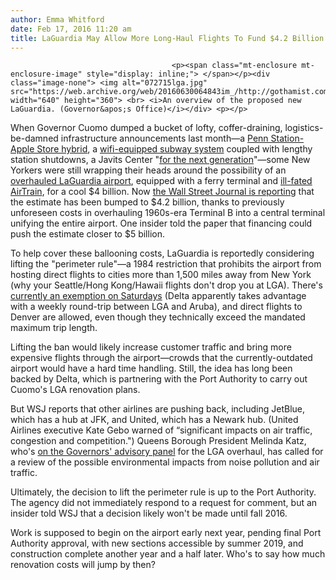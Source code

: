 ```yaml
---
author: Emma Whitford
date: Feb 17, 2016 11:20 am
title: LaGuardia May Allow More Long-Haul Flights To Fund $4.2 Billion Overhaul
---
```


	
										<p><span class="mt-enclosure mt-enclosure-image" style="display: inline;"> </span></p><div class="image-none"> <img alt="072715lga.jpg" src="https://web.archive.org/web/20160630064843im_/http://gothamist.com/attachments/nyc_ewhitford/072715lga.jpg" width="640" height="360"> <br> <i>An overview of the proposed new LaGuardia. (Governor&apos;s Office)</i></div> <p></p>

<p>When Governor Cuomo dumped a bucket of lofty, coffer-draining, logistics-be-damned infrastructure announcements last month&#x2014;a <a href="https://web.archive.org/web/20160630064843/http://gothamist.com/2016/01/06/penn_station_renovation.php#photo-1">Penn Station-Apple Store hybrid</a>, a <a href="https://web.archive.org/web/20160630064843/http://gothamist.com/2016/01/08/subway_facelift_shutdown.php">wifi-equipped subway system</a> coupled with lengthy station shutdowns, a Javits Center &quot;<a href="https://web.archive.org/web/20160630064843/http://gothamist.com/2016/01/08/monorail.php">for the next generation</a>&quot;&#x2014;some New Yorkers were still wrapping their heads around the possibility of an <a href="https://web.archive.org/web/20160630064843/http://gothamist.com/2015/07/27/laguardia_reboot_ferry.php">overhauled LaGuardia airport</a>, equipped with a ferry terminal and <a href="https://web.archive.org/web/20160630064843/http://gothamist.com/2015/01/21/cuomos_laguardia_airtrain_will_be_g.php">ill-fated AirTrain</a>, for a cool $4 billion. Now <a href="https://web.archive.org/web/20160630064843/http://www.wsj.com/articles/la-guardia-airport-revamp-peggedat-4-2-billion-1455587489?cb=logged0.20082781044766307">the Wall Street Journal is reporting</a> that the estimate has been bumped to $4.2 billion, thanks to previously unforeseen costs in overhauling 1960s-era Terminal B into a central terminal unifying the entire airport. One insider told the paper that financing could push the estimate closer to $5 billion. </p>

<p>To help cover these ballooning costs, LaGuardia is reportedly considering lifting the &quot;perimeter rule&quot;&#x2014;a 1984 restriction that prohibits the airport from hosting direct flights to cities more than 1,500 miles away from New York (why your Seattle/Hong Kong/Hawaii flights don&apos;t drop you at LGA). There&apos;s <a href="https://web.archive.org/web/20160630064843/http://www.usatoday.com/story/todayinthesky/2015/02/25/laguardia-perimeter-rule-to-go-away-maybe-report-says/24012295/">currently an exemption on Saturdays</a> (Delta apparently takes advantage with a weekly round-trip between LGA and Aruba), and direct flights to Denver are allowed, even though they technically exceed the mandated maximum trip length. </p>

<p>Lifting the ban would likely increase customer traffic and bring more expensive flights through the airport&#x2014;crowds that the currently-outdated airport would have a hard time handling. Still, the idea has long been backed by Delta, which is partnering with the Port Authority to carry out Cuomo&apos;s LGA renovation plans. </p>

<p>But WSJ reports that other airlines are pushing back, including JetBlue, which has a hub at JFK, and United, which has a Newark hub. (United Airlines executive Kate Gebo warned of &#x201C;significant impacts on air traffic, congestion and competition.&quot;) Queens Borough President Melinda Katz, who&apos;s <a href="https://web.archive.org/web/20160630064843/https://commercialobserver.com/2015/09/melinda-katz-leads-her-borough-through-high-times-with-a-little-bite/">on the Governors&apos; advisory panel</a> for the LGA overhaul, has called for a review of the possible environmental impacts from noise pollution and air traffic. </p>

<p>Ultimately, the decision to lift the perimeter rule is up to the Port Authority. The agency did not immediately respond to a request for comment, but an insider told WSJ that a decision likely won&apos;t be made until fall 2016. </p>

<p>Work is supposed to begin on the airport early next year, pending final Port Authority approval, with new sections accessible by summer 2019, and construction complete another year and a half later. Who&apos;s to say how much renovation costs will jump by then? </p>					
										
									
				